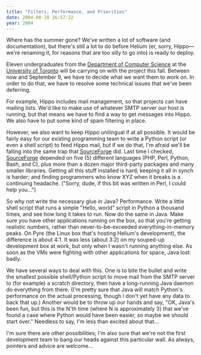 ```yaml
---
title: "Filters, Performance, and Priorities"
date: 2004-08-18 16:57:22
year: 2004
---
```

<p>Where has the summer gone?  We've written a lot of software (and documentation), but there's still a lot to do before Helium (er, sorry, Hippo—we're renaming it, for reasons that are too silly to go into) is ready to deploy.</p>

<p>Eleven undergraduates from the <a href="http://www.cs.utoronto.ca">Department of Computer Science</a> at the <a href="http://www.utoronto.ca">University of Toronto</a> will be carrying on with the project this fall.  Between now and September 9, we have to decide what we want them to work on.  In order to do that, we have to resolve some technical issues that we've been deferring.</p>

<p>For example, Hippo includes mail management, so that projects can have mailing lists.  We'd like to make use of whatever SMTP server our host is running, but that means we have to find a way to get messages into Hippo.  We also have to put some kind of spam filtering in place.</p>

<p>However, we also want to keep Hippo unilingual if at all possible.  It would be fairly easy for our existing programming team to write a Python script (or even a shell script) to feed Hippo mail, but if we do that, I'm afraid we'll be falling into the same trap that <a href="http://www.sf.net">SourceForge</a> did.  Last time I checked, <a href="http://www.sf.net">SourceForge</a> depended on five (5) different languages (PHP, Perl, Python, Bash, and C), plus more than a dozen major third-party packages and many smaller libraries.  Getting all this stuff installed is hard; keeping it all in synch is harder; and finding programmers who know XYZ when it breaks is a continuing headache.  ("Sorry, dude, if this bit was written in Perl, I could help you…")</p>

<p>So why not write the necessary glue in Java?  Performance.  Write a little shell script that runs a simple "Hello, world" script in Python a thousand times, and see how long it takes to run.  Now do the same in Java.  Make sure you have other applications running on the box, so that you're getting realistic numbers, rather than never-to-be-exceeded everything-in-memory peaks.  On Pyre (the Linux box that's hosting Helium's development), the difference is about 4:1.  It was less (about 3:2) on my souped-up development box at work, but only when I wasn't running anything else.  As soon as the VMs were fighting with other applications for space, Java lost: badly.</p>

<p>We have several ways to deal with this.  One is to bite the bullet and write the smallest possible shell/Python script to move mail from the SMTP server to (for example) a scratch directory, then have a long-running Java daemon do everything from there.  (I'm pretty sure that Java will match Python's performance on the actual processing, though I don't yet have any data to back that up.)  Another would be to throw up our hands and say, "OK, Java's been fun, but this is the N'th time (where N is approximately 3) that we've found a case where Python would have been easier, so maybe we should start over."  Needless to say, I'm less than excited about that…</p>

<p>I'm sure there are other possibilities; I'm also sure that we're not the first development team to bang our heads against this particular wall.  As always, pointers and advice are welcome…</p>
